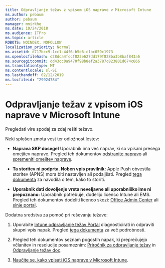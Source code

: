 ```yaml
---
title: Odpravljanje težav z vpisom iOS naprave v Microsoft Intune
ms.author: pebaum
author: pebaum
manager: mnirkhe
ms.date: 10/24/2018
ms.audience: ITPro
ms.topic: article
ROBOTS: NOINDEX, NOFOLLOW
localization_priority: Normal
ms.assetid: d717bcc9-1cc1-44f6-b5e6-c1bc059c1973
ms.openlocfilehash: d28dca4fccf823e627dd179f828ba3b8baf843a6
ms.sourcegitcommit: dd43cc0a9470f98b8ef2a3787c823801d674c666
ms.translationtype: MT
ms.contentlocale: sl-SI
ms.lasthandoff: 02/12/2019
ms.locfileid: "29924784"
---
```

# <a name="troubleshoot-issues-with-enrolling-ios-devices-in-microsoft-intune"></a>Odpravljanje težav z vpisom iOS naprave v Microsoft Intune

Pregledati vire spodaj za zdaj rešiti težavo. 
  
Neki splošen zmota vest ter odložnost lestev:
  
- **Naprava SKP dosegel** Uporabnik ima več naprav, ki so vpisani presega omejitev naprave. Pregled teh dokumentov [odstranite napravo](https://docs.microsoft.com/intune/devices-wipe) ali [spremeniti omejitev naprave](https://docs.microsoft.com/intune/enrollment-restrictions-set#set-device-limit-restrictions).
    
- **Ta storitev ni podprta. Noben vpis pravilnik:** Apple Push obvestila storitev (APNS) mora biti nastavljen ali podaljšati. Pregled [tega dokumenta](https://docs.microsoft.com/intune/apple-mdm-push-certificate-get) za navodila o tem, kako to storiti. 
    
- **Uporabnik dati dovoljenje vrsta neveljavne ali uporabniško ime ni prepoznano:** Uporabnik potrebuje, dodelijo licenco Intune ali EMS. Pregled teh dokumentov dodeliti licenco skozi: [Office Admin Center](https://docs.microsoft.com/intune/licenses-assign) ali [sinje portal](https://docs.microsoft.com/azure/active-directory/license-users-groups).
    
Dodatna sredstva za pomoč pri reševanju težave:
  
1. Uporabite [Intune odpravljanje težav Portal](https://devicemanagement.microsoft.com/#blade/Microsoft_Intune_DeviceSettings/TroubleshootBlade) diagnosticirati in odpraviti skupni vpis napak. Pregled [tega dokumenta](https://docs.microsoft.com/intune/help-desk-operators) za več podrobnosti. 
    
2. Pregled teh dokumentov seznam pogostih napak, ki preprečujejo včlanitev in resolucije posameznim: [Priročnik za odpravljanje težav](https://support.microsoft.com/help/4039809/troubleshooting-ios-device-enrollment-in-intune) in [Odpravljanje težav doc](https://docs.microsoft.com/intune-classic/troubleshoot/troubleshoot-device-enrollment-in-intune).
    
3. [Naučite se, kako vpisati iOS naprave v Microsoft Intune](https://docs.microsoft.com/intune/ios-enroll).
    

